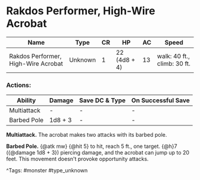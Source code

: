 # Rakdos Performer, High-Wire Acrobat

| Name | Type | CR | HP | AC | Speed |
|------|------|----|----|----|-------|
| Rakdos Performer, High-Wire Acrobat | Unknown | 1 | 22 (4d8 + 4) | 13 | walk: 40 ft., climb: 30 ft. |

### Actions:

| Ability | Damage | Save DC & Type | On Successful Save |
|---------|--------|----------------|--------------------|
| Multiattack | - | - | - |
| Barbed Pole | 1d8 + 3 | - | - |


**Multiattack.** The acrobat makes two attacks with its barbed pole.

**Barbed Pole.** {@atk mw} {@hit 5} to hit, reach 5 ft., one target. {@h}7 ({@damage 1d8 + 3}) piercing damage, and the acrobat can jump up to 20 feet. This movement doesn't provoke opportunity attacks.

^Tags: #monster #type_unknown